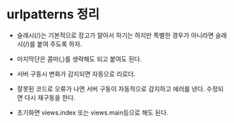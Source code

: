 # urlpatterns 정리

- 슬래시(/)는 기본적으로 장고가 알아서 하기는 하지만 특별한 경우가 아니라면 슬래시(/)를 붙여 주도록 하자.  

- 마지막단은 콤마(,)를 생략해도 되고 붙여도 된다.  

- 서버 구동시 변화가 감지되면 자동으로 리로더.  

- 잘못된 코드로 오류가 나면 서버 구동이 자동적으로 감지하고 에러를 낸다. 수정되면 다시 재구동을 한다.  

- 초기화면 views.index 또는 views.main등으로 해도 된다.
